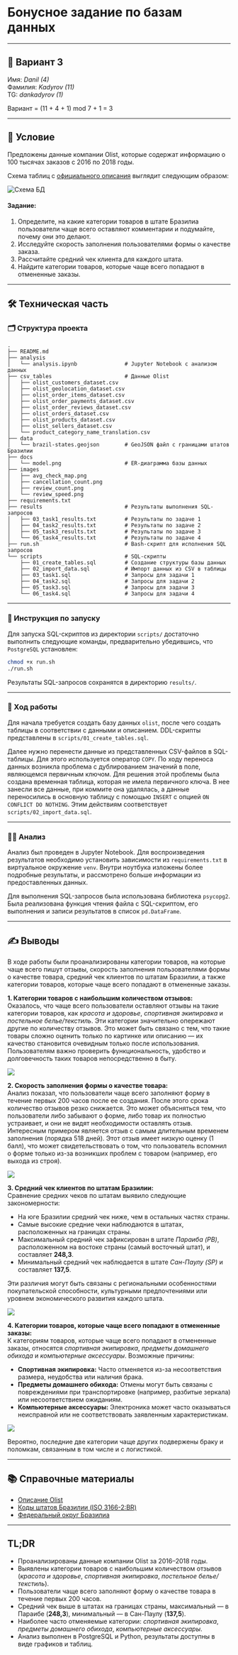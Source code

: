 # Бонусное задание по базам данных

---
## 🪪 Вариант 3

Имя: *Danil (4)*  
Фамилия: *Kadyrov (11)*  
TG: *dankadyrov (1)*  

Вариант = (11 + 4 + 1) mod 7 + 1 = 3  

---

## 🎯 Условие

Предложены данные компании Olist, которые содержат информацию о 100 тысячах заказов с 2016 по 2018 годы.

Схема таблиц с [официального описания](https://www.kaggle.com/datasets/olistbr/brazilian-ecommerce) выглядит следующим образом:

![Схема БД](docs/model.png)

#### Задание:

1. Определите, на какие категории товаров в штате Бразилиа пользователи чаще всего оставляют комментарии и подумайте, почему они это делают.
2. Исследуйте скорость заполнения пользователями формы о качестве заказа.
3. Рассчитайте средний чек клиента для каждого штата.
4. Найдите категории товаров, которые чаще всего попадают в отмененные заказы.

---

## 🛠️ Техническая часть

### 🗂 Структура проекта

```
.
├── README.md
├── analysis
│   └── analysis.ipynb               # Jupyter Notebook с анализом данных
├── csv_tables                       # Данные Olist
│   ├── olist_customers_dataset.csv
│   ├── olist_geolocation_dataset.csv
│   ├── olist_order_items_dataset.csv
│   ├── olist_order_payments_dataset.csv
│   ├── olist_order_reviews_dataset.csv
│   ├── olist_orders_dataset.csv
│   ├── olist_products_dataset.csv
│   ├── olist_sellers_dataset.csv
│   └── product_category_name_translation.csv
├── data
│   └── brazil-states.geojson        # GeoJSON файл с границами штатов Бразилии
├── docs
│   └── model.png                    # ER-диаграмма базы данных
├── images
│   ├── avg_check_map.png
│   ├── cancellation_count.png
│   ├── review_count.png
│   └── review_speed.png
├── requirements.txt
├── results                          # Результаты выполнения SQL-запросов
│   ├── 03_task1_results.txt         # Результаты по задаче 1
│   ├── 04_task2_results.txt         # Результаты по задаче 2
│   ├── 05_task3_results.txt         # Результаты по задаче 3
│   └── 06_task4_results.txt         # Результаты по задаче 4
├── run.sh                           # Bash-скрипт для исполнения SQL запросов
└── scripts                          # SQL-скрипты
    ├── 01_create_tables.sql         # Создание структуры базы данных
    ├── 02_import_data.sql           # Импорт данных из CSV в таблицы
    ├── 03_task1.sql                 # Запросы для задачи 1
    ├── 04_task2.sql                 # Запросы для задачи 2
    ├── 05_task3.sql                 # Запросы для задачи 3
    └── 06_task4.sql                 # Запросы для задачи 4
```

---

### 🚀 Инструкция по запуску

Для запуска SQL-скриптов из директории `scripts/` достаточно выполнить следующие команды, предварительно убедившись, что `PostgreSQL` установлен:

```bash
chmod +x run.sh
./run.sh
```

Результаты SQL-запросов сохранятся в директорию `results/`.

---

### 👣 Ход работы

Для начала требуется создать базу данных `olist`, после чего создать таблицы в соответствии с данными и описанием. DDL-скрипты представлены в `scripts/01_create_tables.sql`.

Далее нужно перенести данные из представленных CSV-файлов в SQL-таблицы. Для этого используется оператор `COPY`. По ходу переноса данных возникла проблема с дублированием значений в поле, являющемся первичным ключом. Для решения этой проблемы была создана временная таблица, которая не имела первичного ключа. В нее занесли все данные, при коммите она удалялась, а данные переносились в основную таблицу с помощью `INSERT` с опцией `ON CONFLICT DO NOTHING`. Этим действиям соответствует `scripts/02_import_data.sql`.

---

### 🧑‍💻 Анализ

Анализ был проведен в Jupyter Notebook. Для воспроизведения результатов необходимо установить зависимости из `requirements.txt` в виртуальное окружение `venv`. Внутри ноутбука изложены более подробные результаты, и рассмотрено больше информации из предоставленных данных.

Для выполнения SQL-запросов была использована библиотека `psycopg2`. Была реализована функция чтения файла с SQL-скриптом, его выполнения и записи результатов в список `pd.DataFrame`.

---

## ✍️ Выводы

В ходе работы были проанализированы категории товаров, на которые чаще всего пишут отзывы, скорость заполнения пользователями формы о качестве товара, средний чек клиентов по штатам Бразилии, а также категории товаров, которые чаще всего попадают в отмененные заказы.

**1. Категории товаров с наибольшим количеством отзывов:**  
Оказалось, что чаще всего пользователи оставляют отзывы на такие категории товаров, как *красота и здоровье*, *спортивная экипировка* и *постельное белье/текстиль*. Эти категории значительно опережают другие по количеству отзывов. Это может быть связано с тем, что такие товары сложно оценить только по картинке или описанию — их качество становится очевидным только после использования. Пользователям важно проверить функциональность, удобство и долговечность таких товаров непосредственно в быту.

![](images/review_count.png)

**2. Скорость заполнения формы о качестве товара:**  
Анализ показал, что пользователи чаще всего заполняют форму в течение первых 200 часов после ее создания. После этого срока количество отзывов резко снижается. Это может объясняться тем, что пользователи либо забывают о форме, либо товар их полностью устраивает, и они не видят необходимости оставлять отзыв. Интересным примером является отзыв с самым длительным временем заполнения (порядка 518 дней). Этот отзыв имеет низкую оценку (1 балл), что может свидетельствовать о том, что пользователь вспомнил о форме только из-за возникших проблем с товаром (например, его выхода из строя).

![](images/review_speed.png)

**3. Средний чек клиентов по штатам Бразилии:**  
Сравнение средних чеков по штатам выявило следующие закономерности:
- На юге Бразилии средний чек ниже, чем в остальных частях страны.
- Самые высокие средние чеки наблюдаются в штатах, расположенных на границах страны.
- Максимальный средний чек зафиксирован в штате *Параиба (PB)*, расположенном на востоке страны (самый восточный штат), и составляет **248,3**.
- Минимальный средний чек наблюдается в штате *Сан-Паулу (SP)* и составляет **137,5**.

Эти различия могут быть связаны с региональными особенностями покупательской способности, культурными предпочтениями или уровнем экономического развития каждого штата.

![](images/avg_check_map.png)

**4. Категории товаров, которые чаще всего попадают в отмененные заказы:**  
К категориям товаров, которые чаще всего попадают в отмененные заказы, относятся *спортивная экипировка*, *предметы домашнего обихода* и *компьютерные аксессуары*. Возможные причины:
- **Спортивная экипировка:** Часто отменяется из-за несоответствия размера, неудобства или наличия брака.
- **Предметы домашнего обихода:** Отмены могут быть связаны с повреждениями при транспортировке (например, разбитые зеркала) или несоответствием ожиданиям.
- **Компьютерные аксессуары:** Электроника может часто оказываться неисправной или не соответствовать заявленным характеристикам.

![](images/cancellation_count.png)

Вероятно, последние две категории чаще других подвержены браку и поломкам, связанным в том числе и с логистикой.

---

## 📚 Справочные материалы

- [Описание Olist](https://www.kaggle.com/datasets/olistbr/brazilian-ecommerce)
- [Коды штатов Бразилии (ISO 3166-2:BR)](https://en.wikipedia.org/wiki/ISO_3166-2:BR)
- [Федеральный округ Бразилиа](https://en.wikipedia.org/wiki/Federal_District_(Brazil))

---

## TL;DR

- Проанализированы данные компании Olist за 2016–2018 годы.
- Выявлены категории товаров с наибольшим количеством отзывов (*красота и здоровье*, *спортивная экипировка*, *постельное белье/текстиль*).
- Пользователи чаще всего заполняют форму о качестве товара в течение первых 200 часов.
- Средний чек выше в штатах на границах страны, максимальный — в Параибе (**248,3**), минимальный — в Сан-Паулу (**137,5**).
- Наиболее часто отменяемые категории: *спортивная экипировка*, *предметы домашнего обихода*, *компьютерные аксессуары*.
- Анализ выполнен в PostgreSQL и Python, результаты доступны в виде графиков и таблиц.
